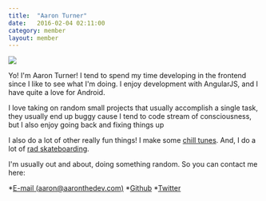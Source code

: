 ```yaml
---
title:  "Aaron Turner"
date:   2016-02-04 02:11:00
category: member
layout: member
---
```


<img style="margin-left:auto;margin-right:auto;" src="https://avatars0.githubusercontent.com/u/1448289?v=3&s=460">

Yo! I'm Aaron Turner! I tend to spend my time developing in the frontend since I like to see what I'm doing. I enjoy development with AngularJS, and I have quite a love for Android.

I love taking on random small projects that usually accomplish a single task, they usually end up buggy cause I tend to code stream of consciousness, but I also enjoy going back and fixing things up

I also do a lot of other really fun things! I make some [chill tunes](https://aviscerall.bandcamp.com/album/lps-and-love-songs). And, I do a lot of [rad skateboarding](https://www.youtube.com/watch?v=_OktGiy8GWg).

I'm usually out and about, doing something random. So you can contact me here:

*[E-mail (aaron@aaronthedev.com)](aaron@aaronthedev.com)
*[Github](https://github.com/torch2424)
*[Twitter](https://twitter.com/nosinfinite)
